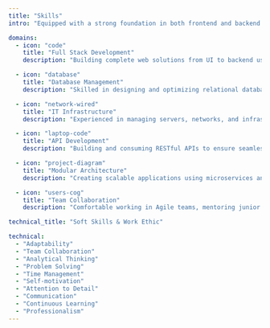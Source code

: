 ```yaml
---
title: "Skills"
intro: "Equipped with a strong foundation in both frontend and backend development, I leverage versatile tools and frameworks to build efficient, scalable systems."

domains:
  - icon: "code"
    title: "Full Stack Development"
    description: "Building complete web solutions from UI to backend using Java, Spring Boot, ASP.NET, React, and more."

  - icon: "database"
    title: "Database Management"
    description: "Skilled in designing and optimizing relational databases with MySQL, PostgreSQL, and Microsoft SQL Server."

  - icon: "network-wired"
    title: "IT Infrastructure"
    description: "Experienced in managing servers, networks, and infrastructure support from previous IT staff roles."

  - icon: "laptop-code"
    title: "API Development"
    description: "Building and consuming RESTful APIs to ensure seamless communication across microservices."

  - icon: "project-diagram"
    title: "Modular Architecture"
    description: "Creating scalable applications using microservices and clean architectural patterns."

  - icon: "users-cog"
    title: "Team Collaboration"
    description: "Comfortable working in Agile teams, mentoring junior devs, and aligning tech with organizational goals."

technical_title: "Soft Skills & Work Ethic"

technical:
  - "Adaptability"
  - "Team Collaboration"
  - "Analytical Thinking"
  - "Problem Solving"
  - "Time Management"
  - "Self-motivation"
  - "Attention to Detail"
  - "Communication"
  - "Continuous Learning"
  - "Professionalism"
---
```


